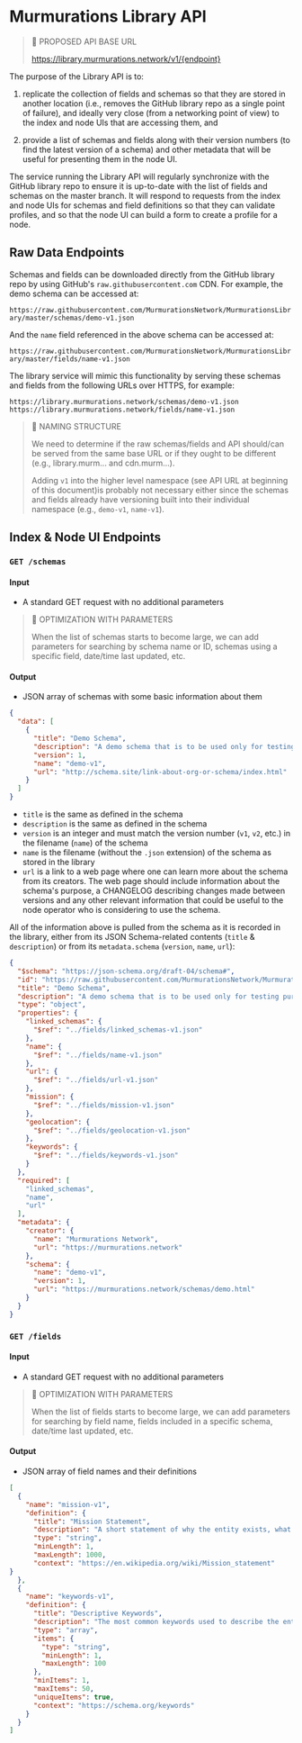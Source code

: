 # Murmurations Library API

> :construction: PROPOSED API BASE URL
>
> https://library.murmurations.network/v1/{endpoint}

The purpose of the Library API is to:

1. replicate the collection of fields and schemas so that they are stored in another location (i.e., removes the GitHub library repo as a single point of failure), and ideally very close (from a networking point of view) to the index and node UIs that are accessing them, and

2. provide a list of schemas and fields along with their version numbers (to find the latest version of a schema) and other metadata that will be useful for presenting them in the node UI.

The service running the Library API will regularly synchronize with the GitHub library repo to ensure it is up-to-date with the list of fields and schemas on the master branch. It will respond to requests from the index and node UIs for schemas and field definitions so that they can validate profiles, and so that the node UI can build a form to create a profile for a node.

## Raw Data Endpoints

Schemas and fields can be downloaded directly from the GitHub library repo by using GitHub's `raw.githubusercontent.com` CDN. For example, the demo schema can be accessed at:

`https://raw.githubusercontent.com/MurmurationsNetwork/MurmurationsLibrary/master/schemas/demo-v1.json`

And the `name` field referenced in the above schema can be accessed at:

`https://raw.githubusercontent.com/MurmurationsNetwork/MurmurationsLibrary/master/fields/name-v1.json`

The library service will mimic this functionality by serving these schemas and fields from the following URLs over HTTPS, for example:

```
https://library.murmurations.network/schemas/demo-v1.json
https://library.murmurations.network/fields/name-v1.json
```

> :construction: NAMING STRUCTURE
>
> We need to determine if the raw schemas/fields and API should/can be served from the same base URL or if they ought to be different (e.g., library.murm... and cdn.murm...).
> 
> Adding `v1` into the higher level namespace (see API URL at beginning of this document)is probably not necessary either since the schemas and fields already have versioning built into their individual namespace (e.g., `demo-v1`, `name-v1`).

## Index & Node UI Endpoints

### `GET /schemas`

#### Input

- A standard GET request with no additional parameters

> :construction: OPTIMIZATION WITH PARAMETERS
>
> When the list of schemas starts to become large, we can add parameters for searching by schema name or ID, schemas using a specific field, date/time last updated, etc.

#### Output

- JSON array of schemas with some basic information about them

```json
{
  "data": [
    {
      "title": "Demo Schema",
      "description": "A demo schema that is to be used only for testing purposes.",
      "version": 1,
      "name": "demo-v1",
      "url": "http://schema.site/link-about-org-or-schema/index.html"
    }
  ]
}
```

- `title` is the same as defined in the schema
- `description` is the same as defined in the schema
- `version` is an integer and must match the version number (`v1`, `v2`, etc.) in the filename (`name`) of the schema
- `name` is the filename (without the `.json` extension) of the schema as stored in the library
- `url` is a link to a web page where one can learn more about the schema from its creators. The web page should include information about the schema's purpose, a CHANGELOG describing changes made between versions and any other relevant information that could be useful to the node operator who is considering to use the schema.

All of the information above is pulled from the schema as it is recorded in the library, either from its JSON Schema-related contents (`title` & `description`) or from its `metadata.schema` (`version`, `name`, `url`):

```json
{
  "$schema": "https://json-schema.org/draft-04/schema#",
  "id": "https://raw.githubusercontent.com/MurmurationsNetwork/MurmurationsLibrary/master/schemas/demo-v1.json",
  "title": "Demo Schema",
  "description": "A demo schema that is to be used only for testing purposes.",
  "type": "object",
  "properties": {
    "linked_schemas": {
      "$ref": "../fields/linked_schemas-v1.json"
    },
    "name": {
      "$ref": "../fields/name-v1.json"
    },
    "url": {
      "$ref": "../fields/url-v1.json"
    },
    "mission": {
      "$ref": "../fields/mission-v1.json"
    },
    "geolocation": {
      "$ref": "../fields/geolocation-v1.json"
    },
    "keywords": {
      "$ref": "../fields/keywords-v1.json"
    }
  },
  "required": [
    "linked_schemas",
    "name",
    "url"
  ],
  "metadata": {
    "creator": {
      "name": "Murmurations Network",
      "url": "https://murmurations.network"
    },
    "schema": {
      "name": "demo-v1",
      "version": 1,
      "url": "https://murmurations.network/schemas/demo.html"
    }
  }
}
```

### `GET /fields`

#### Input

- A standard GET request with no additional parameters

> :construction: OPTIMIZATION WITH PARAMETERS
>
> When the list of fields starts to become large, we can add parameters for searching by field name, fields included in a specific schema, date/time last updated, etc.

#### Output

- JSON array of field names and their definitions

```json
[
  {
    "name": "mission-v1",
    "definition": {
      "title": "Mission Statement",
      "description": "A short statement of why the entity exists, what its overall goal is: what kind of product or service it provides, its primary customers or market, and its geographical region of operation.",
      "type": "string",
      "minLength": 1,
      "maxLength": 1000,
      "context": "https://en.wikipedia.org/wiki/Mission_statement"
}
  },
  {
    "name": "keywords-v1",
    "definition": {
      "title": "Descriptive Keywords",
      "description": "The most common keywords used to describe the entity",
      "type": "array",
      "items": {
        "type": "string",
        "minLength": 1,
        "maxLength": 100
      },
      "minItems": 1,
      "maxItems": 50,
      "uniqueItems": true,
      "context": "https://schema.org/keywords"
    }
  }
]
```
